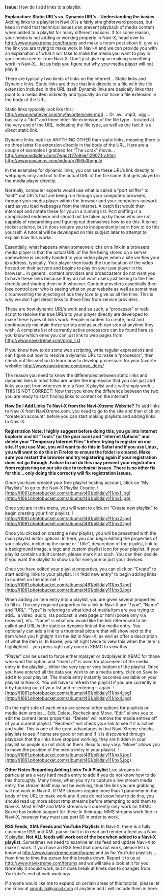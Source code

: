 **Issue:** How do I add links to a playlist

**Explanation:**
**Static URL’s vs. Dynamic URL’s - Understanding the basics** -
Adding links to a playlist in Navi-X is a fairly straightforward process, but keep in mind that technical issues can prevent playback of media content when added to a playlist for many different reasons. If for some reason, your media is not adding or working properly in Navi-X, head over to http://www.navixtreme.com/forums and make a forum post about it, give us the link you are trying to make work in Navi-X and we can provide you with an explanation of what it will take to make the media you want to play in your media center from Navi-X. Don’t just give up on making something work in Navi-X… let us help you figure out why your media player will not play it.

There are typically two kinds of links on the internet… Static links and Dynamic links. Static links are those that link directly to a file with the file extension included in the URL itself. Dynamic links are basically links that point to a media item indirectly and typically do not have a file extension in the body of the URL.

Static links typically look like this:
http://www.whatever.com/myfavoritemovie.mp4 ...
Or .avi, .mp3, .ogg… basically a “dot” and three letter file extension of the file type... located at the very end of the URL, indicating the file type, as well as the fact it is a direct static link.

Dynamic links look like ANYTHING OTHER than static links, meaning there is no three letter file extension directly in the body of the URL. Here are a couple of examples I grabbed for “The Lorax” movie…
http://www.vidxden.com/7wgczt27o9qe/12907.flv.html
http://www.novamov.com/video/p78l6b0begulo

In the examples for dynamic links, you can see these URL’s link directly to webpages only and not to the actual URL of the file name that gets played in the media player directly.

Normally, computer experts would use what is called a “port sniffer” to “sniff” out URL’s that are being run through your computers browsers, through your media player within the browser and your computers network card as you load webpages from the internet. A catch list would then intercept and notate these for you in a running list. Port sniffing is a complicated endeavor and should not be taken up by those who are not capable of researching and figuring out themselves how to do this. It is not rocket science, but it does require you to independently learn how to do this yourself. A tutorial will be developed on this subject later to attempt to explain how this works.

Essentially, what happens when someone clicks on a link in a browsers media player is that the actual URL of the file being stored on a server somewhere is secretly handed to your video player when a site verifies your ip address, typically. Your player then loads the true location of the video hosted on their servers and begins to play on your java player in the browser… in general, content providers and broadcasters do not want you to have these links because they do not want users just linking to the files directly and sharing them with whoever. Content providers essentially then lose control over who is seeing what on your website as well as sometimes circumventing the injecting of ads they love to give us all the time. This is why we don’t get direct links to these files from service providers.

These are how dynamic URL’s work and as such, a “processor” or web script to resolve the true URL’s to your player directly are developed to make these types of links work. People volunteer to create, host and continuously maintain these scripts and as such can stop at anytime they wish. A complete list of currently active processors can be found here so you know which ones you can just link to web pages from: http://www.navixtreme.com/proc_list

If you know how to do some web scripting, write regular expressions and can figure out how to resolve a dynamic URL to make a “processor”, then check out this section to learn how to develop processors for your favorite website: http://www.navixtreme.com/proc_docs/

The reason you need to know the differences between static links and dynamic links is most folks are under the impression that you can just add links you get from wherever into a Navi-X playlist and it will simply work… THIS IS NOT CORRECT! Now that you know the difference between the two, you are ready to start finding links to content on the internet!

**How Do I Add Links To Navi-X from the Navi-Xtreme Website?**
To add links to Navi-X from NaviXtreme.com, you need to go to the site and then click on “create an account” before you can start making playlists and adding links to Navi-X.

**Registration Note:
I highly suggest before doing this, you go into Internet Explorer and hit “Tools” (or the gear icon) and “Internet Options” and delete your “Temporary Internet Files” before trying to register on our site.  If you use Mac, you will want to do this in Safari and if you use Linux, you will want to do this in Firefox to ensure the folder is cleared. Make sure you restart the browser and try registering again if your registration does not go through. Failure to not do this may prevent your registration from registering on our site due to technical issues. There is no other fix for this… only doing this correctly will fix registration issues.**

Once you have created your free playlist hosting account, click on “My Playlists” to go to the Navi-X Playlist Creator.
![http://i1061.photobucket.com/albums/t461/billdaly111/nx1.jpg](http://i1061.photobucket.com/albums/t461/billdaly111/nx1.jpg)




Once you are in this menu, you will want to click on “Create new playlist” to begin creating your first playlist.
![http://i1061.photobucket.com/albums/t461/billdaly111/nx2.jpg](http://i1061.photobucket.com/albums/t461/billdaly111/nx2.jpg)




Once you clicked on creating a new playlist, you will be presented with the main playlist editor options. In here, you can begin editing the properties of your playlist, including the name or “Title”, description of the playlist, link to a background image, a logo and custom playlist icon for your playlist. If your playlist contains adult content, please mark it as such. You can then decide if you want the playlist to show up for everyone or just your devices.

Once you have edited your playlist properties, you can click on “Create” to start adding links to your playlist. Hit “Add new entry” to begin adding links to content on the internet.
![http://i1061.photobucket.com/albums/t461/billdaly111/nx3.jpg](http://i1061.photobucket.com/albums/t461/billdaly111/nx3.jpg)



When adding an item entry into a playlist, you are given several properties to fill in. The only required properties for a link in Navi-X are “Type”, “Name” and “URL”. “Type” is referring to what kind of media item are you trying to add… a video, audio, rss podcast, a web page or html (boxee only via browser), etc. “Name” is what you would like the link referenced to be called and URL is the static or dynamic link of the media entry. You optionally can add a link to a thumbnail picture that will show next to the item when you highlight it in the list in Navi-X, as well as offer a description of what the item is. In Boxee, you hit right twice to view this when the item is highlighted… you press right only once in XBMC to view this.

“Player” can be used to force either mplayer or dvdplayer in XBMC for those who want the option and “Insert at” is used for placement of the media entry in the playlist… either the very top or very bottom of the playlist. Once you have entered all the data you wish to on a media entry, click on Save to add it to your playlist. The media entry instantly becomes available on your playlist in Navi-X. You will have to refresh the playlist if you are currently in it by backing out of your list and re-entering it again.
![http://i1061.photobucket.com/albums/t461/billdaly111/nx4.jpg](http://i1061.photobucket.com/albums/t461/billdaly111/nx4.jpg)



On the right side of each entry are several other options for playlists or media item entries… Edit, Delete, Recheck and Move. “Edit” allows you to edit the current items properties. “Delete” will remove the media entries off of your current playlist. “Recheck” will check your link to see if it is active and valid. This is one of the great advantages is that Navi-Xtreme checks playlists to see if items are good or not and if it is discovered through playback that the links have stopped working, they are hidden in your playlist so people do not click on them. Results may vary. “Move” allows you to move the position of the media entry in your playlist.
![http://i1061.photobucket.com/albums/t461/billdaly111/nx5.jpg](http://i1061.photobucket.com/albums/t461/billdaly111/nx5.jpg)



**Other Notes Regarding Adding Links To A Playlist**
Live streams in particular are a very hard media entry to add if you do not know how to do this thoroughly. Many times, when you try to capture a live stream media entry, the stream itself may not be working, thus the link you are grabbing will not work in Navi-X. RTMP streams require more than 1 parameter in the body of the URL to make work and if you do not know how to do this, you should read up more about rtmp streams before attempting to add them to Navi-X. Most RTMP and MMS streams will currently only work on XBMC. Boxee has broken support for these in their app. MMS streams work fine in Navi-X, however they must use port 80 in order to work.

**RSS Feeds, XML Feeds and YouTube Playlists**
In Navi-X, there is a fully customize RSS and XML parser built in to read and render a feed as a Navi-X playlist. **Not ALL feeds will work out of the box when added to a Navi-X playlist.** Sometimes we need to examine an rss feed and update Navi-X to make it work. If you have an RSS feed that does not work, please let us know at http://www.navixtreme.com/forums and as for YouTube playlists... from time to time the parser for this breaks down. Report it to us at http://www.navixtreme.com/forums and we will take a look at it for you. Normally it should work, but it does break at times due to changes from YouTube's end of web workings.

If anyone would like me to expand on certain areas of this tutorial, please let me know at xironbillx@gmail.com at anytime and I will include them in here.